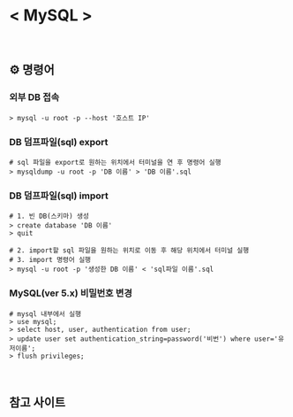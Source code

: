 # < MySQL >

<br>

## ⚙️ 명령어

### 외부 DB 접속
```
> mysql -u root -p --host '호스트 IP'
```

### DB 덤프파일(sql) export 
```
# sql 파일을 export로 원하는 위치에서 터미널을 연 후 명령어 실행
> mysqldump -u root -p 'DB 이름' > 'DB 이름'.sql
```

### DB 덤프파일(sql) import 
```
# 1. 빈 DB(스키마) 생성
> create database 'DB 이름'
> quit

# 2. import할 sql 파일을 원하는 위치로 이동 후 해당 위치에서 터미널 실행
# 3. import 명령어 실행
> mysql -u root -p '생성한 DB 이름' < 'sql파일 이름'.sql
```

### MySQL(ver 5.x) 비밀번호 변경
```
# mysql 내부에서 실행
> use mysql;
> select host, user, authentication from user;
> update user set authentication_string=password('비번') where user='유저이름';
> flush privileges;
```


<br>

## 참고 사이트

### 
